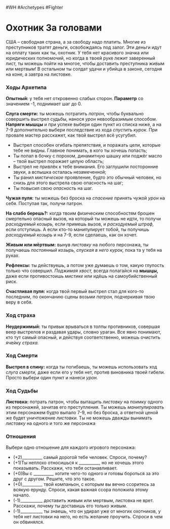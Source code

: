 #WH #Archetypes #Fighter 

# Охотник За головами
США – свободная страна, а за свободу надо платить. Многие из преступников тратят деньги, освобождаясь под залог. Эти деньги идут на оплату таких как ты, охотник. У тебя нет красивого значка или юридических полномочий, но когда в твоей руке лежит заверенный лист, ты можешь пойти на многое, чтобы доставить преступника живым или мертвым! В остальном ты солдат удачи и убийца в законе, сегодня на коне, а завтра на листовке.

### Ходы Архетипа 

**Опытный:** у тебя нет откровенно слабых сторон.  **Параметр** со значением -1, поднимает шаг до 0.  

**Слуга смерти:** ты можешь потратить *патрон,* чтобы  буквально совершить выстрел судьбы, нанося *урон*  невообразимым способом. **Напряги мышцы** и при успехе  выбери один пункт из списка ниже, а на 7-9  дополнительно выбери последствие из хода *спустить  курок.* При провале мастер расскажет, как твой выстрел всё  усугубил.  
- Выстрел способен огибать препятствия, и поражать  цели, которые тебе не видны. Главное понимать, в кого  ты хочешь попасть;  
- Ты попал в бочку с порохом, динамитную шашку или  поджёг масло – твой выстрел поражает целую область;  
- Выстрел не привлёк к тебе внимания. Его заглушили  посторонние звуки, а вспышка осталась незамеченной;  
- Ты ранил *мистическое* проявление, будто это  обычный человек, но снизь для этого выстрела свою  опасность на шаг;  
- Ты повысил свою *опасность* на шаг.  

**Чужая пуля:** ты можешь без броска на *спасение*  принять чужой *урон* на себя. Поступая так, получи патрон.  

**На слабо берешь?:** когда твоим физическим  способностям брошен смертельно опасный вызов, на  который ты можешь не идти, то получи *расходуемый  козырь,* если примешь вызов, и *расходуемый штраф,* если  отступишь. А если кто-то манипулирует тобой, ты  получишь *расходуемый козырь* и на 7-9, если сделаешь,  как он хочет.  

**Живым или мёртвым:** вынув *листовку* на любого  персонажа, ты получаешь *постоянный козырь,* *спуская в  него курок,* пока та у тебя на руках.  

**Рефлексы:** ты действуешь, а потом уже думаешь о  том, какую глупость только что совершил. *Поджимая  хвост,* всегда полагайся на **мышцы,** даже если  противостоишь *мистике* или идёшь на самоубийственный  риск.  

**Счастливая пуля:** когда твой первый выстрел стал для  кого-то последним, по окончанию сцены возьми *патрон,*  подчеркивая твою веру в себя.

### Ход страха  
**Неудержимый:** ты привык врываться в толпы  противников, совершая веер выстрелов и раздавая удары,  словно ураган. Все явно понимают, кто тут самый опасный, и  действуя соответственно, можешь очистить ячейку *страха.*

### Ход Смерти  
**Выстрел в спину:** когда ты погибаешь, ты можешь  использовать ход *слуга смерти,* даже если его у тебя нет,  против виновника твоей гибели. Просто выбери один пункт и  нанеси *урон.* 

### Ход Судьбы  
**Листовка:** потрать патрон, чтобы вытащить *листовку* на  поимку одного из персонажей, зачитав его преступления. Ты  можешь *манипулировать* этим персонажем будто выпало 7-9,  но без броска, а ответной ценой же будет уничтожение  *листовки.* Ты не можешь дважды вынимать *листовку* на  одного и того же персонажа

### Отношения  
Выбери одно отношение для каждого игрового персонажа:  
- (+2)\_\_\_\_\_\_\_\_\_\_ самый дорогой тебе человек. Спроси, почему?  
- (+1)Ты неплохо относишься к \_\_\_\_\_\_\_\_\_\_, но не хочешь этого  показывать. Расскажи, что тебя останавливает.  
- (+0)Вы с \_\_\_\_\_\_\_\_\_\_ хотите чего-то одного и готовы бороться  за это друг с другом. Решите, что это такое.  
- (+0)\_\_\_\_\_\_\_\_\_\_ твой компаньон, с которым вы вечно ссоритесь  за всякую ерунду. Спроси, какая важная ссора положила этому  начало.  
- (-1)\_\_\_\_\_\_\_\_\_\__ доставить живым или мертвым, листовка не  врет. Расскажи, почему ты доставишь его только живым.  
- (-1)\_\_\_\_\_\_\_\_\_\__ ты знаешь, что он удирал уже от многих  охотников, у тебя нет листовки на него, но есть желание  проучить. Спроси в чем он обвинялся. 